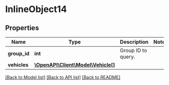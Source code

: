 # InlineObject14

## Properties
Name | Type | Description | Notes
------------ | ------------- | ------------- | -------------
**group_id** | **int** | Group ID to query. | 
**vehicles** | [**\OpenAPI\Client\Model\Vehicle[]**](Vehicle.md) |  | 

[[Back to Model list]](../README.md#documentation-for-models) [[Back to API list]](../README.md#documentation-for-api-endpoints) [[Back to README]](../README.md)


